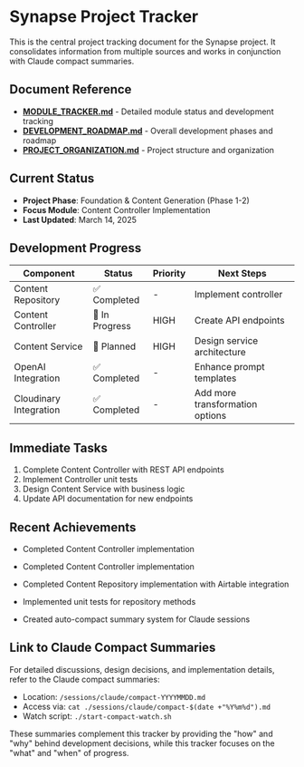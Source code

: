 # Synapse Project Tracker

This is the central project tracking document for the Synapse project. It consolidates information from multiple sources and works in conjunction with Claude compact summaries.

## Document Reference

- **[MODULE_TRACKER.md](./MODULE_TRACKER.md)** - Detailed module status and development tracking
- **[DEVELOPMENT_ROADMAP.md](./DEVELOPMENT_ROADMAP.md)** - Overall development phases and roadmap
- **[PROJECT_ORGANIZATION.md](./PROJECT_ORGANIZATION.md)** - Project structure and organization

## Current Status

- **Project Phase**: Foundation & Content Generation (Phase 1-2)
- **Focus Module**: Content Controller Implementation
- **Last Updated**: March 14, 2025

## Development Progress

| Component | Status | Priority | Next Steps |
|-----------|--------|----------|------------|
| Content Repository | ✅ Completed | - | Implement controller |
| Content Controller | 🔄 In Progress | HIGH | Create API endpoints |
| Content Service | 📝 Planned | HIGH | Design service architecture |
| OpenAI Integration | ✅ Completed | - | Enhance prompt templates |
| Cloudinary Integration | ✅ Completed | - | Add more transformation options |

## Immediate Tasks

1. Complete Content Controller with REST API endpoints
2. Implement Controller unit tests
3. Design Content Service with business logic
4. Update API documentation for new endpoints

## Recent Achievements
- Completed Content Controller implementation
- Completed Content Controller implementation

- Completed Content Repository implementation with Airtable integration
- Implemented unit tests for repository methods
- Created auto-compact summary system for Claude sessions

## Link to Claude Compact Summaries

For detailed discussions, design decisions, and implementation details, refer to the Claude compact summaries:

- Location: `/sessions/claude/compact-YYYYMMDD.md`
- Access via: `cat ./sessions/claude/compact-$(date +"%Y%m%d").md`
- Watch script: `./start-compact-watch.sh`

These summaries complement this tracker by providing the "how" and "why" behind development decisions, while this tracker focuses on the "what" and "when" of progress.
